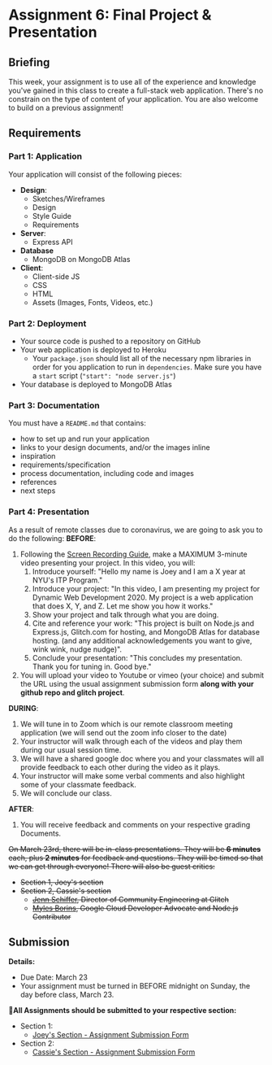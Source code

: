 # Assignment 6: Final Project & Presentation

## Briefing

This week, your assignment is to use all of the experience and knowledge you've gained in this class to create a full-stack web application. There's no constrain on the type of content of your application. You are also welcome to build on a previous assignment!

## Requirements

### Part 1: Application
Your application will consist of the following pieces:
* **Design**:
  * Sketches/Wireframes
  * Design
  * Style Guide
  * Requirements
* **Server**:
  * Express API
* **Database**
  * MongoDB on MongoDB Atlas
* **Client**:
  * Client-side JS
  * CSS
  * HTML
  * Assets (Images, Fonts, Videos, etc.)


### Part 2: Deployment
* Your source code is pushed to a repository on GitHub
* Your web application is deployed to Heroku
  * Your `package.json` should list all of the necessary npm libraries in order for you application to run in `dependencies`. Make sure you have a `start` script (`"start": "node server.js"`)
* Your database is deployed to MongoDB Atlas

### Part 3: Documentation
You must have a `README.md` that contains:
* how to set up and run your application
* links to your design documents, and/or the images inline
* inspiration
* requirements/specification
* process documentation, including code and images
* references
* next steps

### Part 4: Presentation

As a result of remote classes due to coronavirus, we are going to ask you to do the following:
**BEFORE**:
1. Following the [Screen Recording Guide](../guide/../guides/screen-recording.md), make a MAXIMUM 3-minute video presenting your project. In this video, you will:
   1. Introduce yourself: "Hello my name is Joey and I am a X year at NYU's ITP Program."
   2. Introduce your project: "In this video, I am presenting my project for Dynamic Web Development 2020. My project is a web application that does X, Y, and Z. Let me show you how it works."
   3. Show your project and talk through what you are doing. 
   4. Cite and reference your work: "This project is built on Node.js and Express.js, Glitch.com for hosting, and MongoDB Atlas for database hosting. (and any additional acknowledgements you want to give, wink wink, nudge nudge)". 
   5. Conclude your presentation: "This concludes my presentation. Thank you for tuning in. Good bye."
2. You will upload your video to Youtube or vimeo (your choice) and submit the URL using the usual assignment submission form **along with your github repo and glitch project**. 

**DURING**:
1. We will tune in to Zoom which is our remote classroom meeting application (we will send out the zoom info closer to the date)
2. Your instructor will walk through each of the videos and play them during our usual session time. 
3. We will have a shared google doc where you and your classmates will all provide feedback to each other during the video as it plays. 
4. Your instructor will make some verbal comments and also highlight some of your classmate feedback. 
5. We will conclude our class. 

**AFTER**:
1. You will receive feedback and comments on your respective grading Documents. 


<s>On March 23rd, there will be in-class presentations. They will be **6 minutes** each, plus **2 minutes** for feedback and questions. They will be timed so that we can get through everyone!
There will also be guest critics:
* Section 1, Joey's section
* Section 2, Cassie's section
  * [Jenn Schiffer](http://jennmoney.biz/), Director of Community Engineering at Glitch
  * [Myles Borins](https://twitter.com/MylesBorins), Google Cloud Developer Advocate and Node.js Contributor 

</s>

## Submission

**Details:**
* Due Date: March 23
* Your assignment must be turned in BEFORE midnight on Sunday, the day before class, March 23.

**📨All Assignments should be submitted to your respective section:**
* Section 1:
  * [Joey's Section - Assignment Submission Form](https://forms.gle/GkLsRM581kfyHg6W6)
* Section 2:
  * [Cassie's Section - Assignment Submission Form](https://forms.gle/pzxHjZtq1iP5WAyv9)